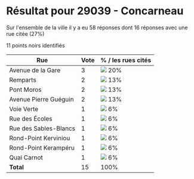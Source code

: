 # Résultat pour 29039 - Concarneau

Sur l'ensemble de la ville il y a eu 58 réponses dont 16 réponses avec une rue citée (27%)

11 points noirs identifiés

| Rue | Vote | % / les rues cités|
|-----|------|-------------------|
| Avenue de la Gare | 3 | <img src="../../img/bar_20.gif" />&nbsp;20%|
| Remparts | 2 | <img src="../../img/bar_13.gif" />&nbsp;13%|
| Pont Moros | 2 | <img src="../../img/bar_13.gif" />&nbsp;13%|
| Avenue Pierre Guéguin | 2 | <img src="../../img/bar_13.gif" />&nbsp;13%|
| Voie Verte | 1 | <img src="../../img/bar_6.gif" />&nbsp;6%|
| Rue des Écoles | 1 | <img src="../../img/bar_6.gif" />&nbsp;6%|
| Rue des Sables-Blancs | 1 | <img src="../../img/bar_6.gif" />&nbsp;6%|
| Rond-Point Kerviniou | 1 | <img src="../../img/bar_6.gif" />&nbsp;6%|
| Rond-Point Kerampéru | 1 | <img src="../../img/bar_6.gif" />&nbsp;6%|
| Quai Carnot | 1 | <img src="../../img/bar_6.gif" />&nbsp;6%|
| **Total** | 15 | 100%|
